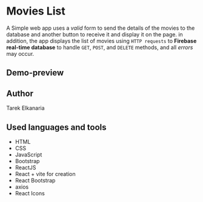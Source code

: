 # Movies List

A Simple web app uses a _valid_ form to send the details of the movies to the database and another button to receive it and display it on the page. in addition, the app displays the list of movies using `HTTP requests` to **Firebase real-time database** to handle `GET`, `POST`, and `DELETE` methods, and all _errors_ may occur.

## Demo-preview

## Author

Tarek Elkanaria

## Used languages and tools

- HTML
- CSS
- JavaScript
- Bootstrap
- ReactJS
- React + vite for creation
- React Bootstrap
- axios
- React Icons
